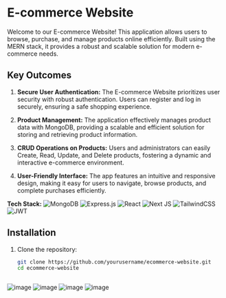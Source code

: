 # E-commerce Website

Welcome to our E-commerce Website! This application allows users to browse, purchase, and manage products online efficiently. Built using the MERN stack, it provides a robust and scalable solution for modern e-commerce needs.

## Key Outcomes

1. **Secure User Authentication:**
   The E-commerce Website prioritizes user security with robust authentication. Users can register and log in securely, ensuring a safe shopping experience.

2. **Product Management:**
   The application effectively manages product data with MongoDB, providing a scalable and efficient solution for storing and retrieving product information.

3. **CRUD Operations on Products:**
   Users and administrators can easily Create, Read, Update, and Delete products, fostering a dynamic and interactive e-commerce environment.

4. **User-Friendly Interface:**
   The app features an intuitive and responsive design, making it easy for users to navigate, browse products, and complete purchases efficiently.

**Tech Stack:**
              ![MongoDB](https://img.shields.io/badge/MongoDB-%234ea94b.svg?style=for-the-badge&logo=mongodb&logoColor=white)               ![Express.js](https://img.shields.io/badge/express.js-%23404d59.svg?style=for-the-badge&logo=express&logoColor=%2361DAFB)                  ![React](https://img.shields.io/badge/react-%2320232a.svg?style=for-the-badge&logo=react&logoColor=%2361DAFB)    ![Next JS](https://img.shields.io/badge/Next-black?style=for-the-badge&logo=next.js&logoColor=white)      ![TailwindCSS](https://img.shields.io/badge/tailwindcss-%2338B2AC.svg?style=for-the-badge&logo=tailwind-css&logoColor=white)   ![JWT](https://img.shields.io/badge/JWT-black?style=for-the-badge&logo=JSON%20web%20tokens)

## Installation

1. Clone the repository:
   ```bash
   git clone https://github.com/yourusername/ecommerce-website.git
   cd ecommerce-website



![image](https://github.com/Nirbhay-279/E-Commerce/assets/143536386/db815f5c-4521-4616-b352-675a0f5d5605)
![image](https://github.com/Nirbhay-279/E-Commerce/assets/143536386/ebc1695c-918c-4f81-9ece-63aee04ef758)
![image](https://github.com/Nirbhay-279/E-Commerce/assets/143536386/bd9755a8-5157-425c-891d-136dd0762302)
![image](https://github.com/Nirbhay-279/E-Commerce/assets/143536386/6ff8ca98-f454-4b0f-9d56-8bd88947c41d)


